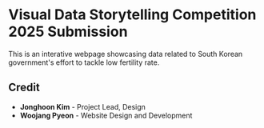 # Visual Data Storytelling Competition 2025 Submission

This is an interative webpage showcasing data related to South Korean government's effort to tackle low fertility rate.

## Credit

- **Jonghoon Kim** - Project Lead, Design
- **Woojang Pyeon** - Website Design and Development